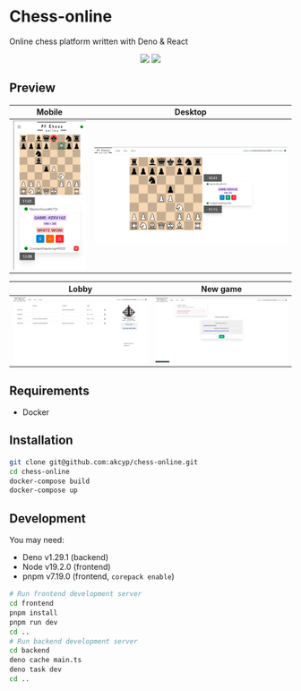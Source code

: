 # Chess-online

Online chess platform written with Deno & React

<p align="middle">
  <img src="https://raw.githubusercontent.com/denolib/high-res-deno-logo/master/deno_hr_circle.svg" width="100" />
  <img src="https://upload.wikimedia.org/wikipedia/commons/thumb/a/a7/React-icon.svg/2300px-React-icon.svg.png" width="100" />
</p>

## Preview


Mobile                     |  Desktop
:-------------------------:|:-------------------------:
![Mobile](docs/mobile.png) | ![Desktop](docs/game.png)

Lobby                     |  New game
:-------------------------:|:-------------------------:
![Lobby](docs/lobby.png) | ![Desktop](docs/newgame.png)

## Requirements

- Docker

## Installation

```bash
git clone git@github.com:akcyp/chess-online.git
cd chess-online
docker-compose build
docker-compose up
```

## Development

You may need:
- Deno v1.29.1 (backend)
- Node v19.2.0 (frontend)
- pnpm v7.19.0 (frontend, `corepack enable`)

```bash
# Run frontend development server
cd frontend
pnpm install
pnpm run dev
cd ..
# Run backend development server
cd backend
deno cache main.ts
deno task dev
cd ..
```
